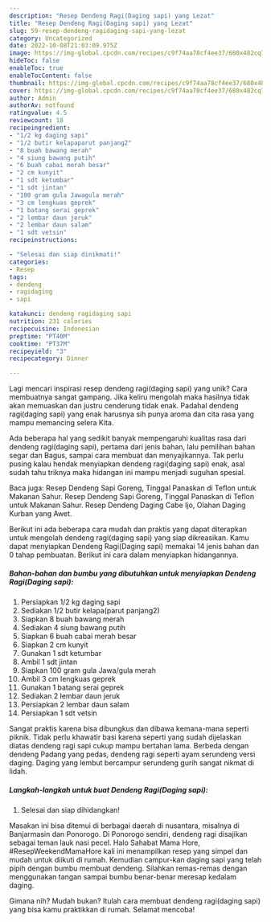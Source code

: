 ```yaml
---
description: "Resep Dendeng Ragi(Daging sapi) yang Lezat"
title: "Resep Dendeng Ragi(Daging sapi) yang Lezat"
slug: 59-resep-dendeng-ragidaging-sapi-yang-lezat
category: Uncategorized
date: 2022-10-08T21:03:09.975Z
image: https://img-global.cpcdn.com/recipes/c9f74aa78cf4ee37/680x482cq70/dendeng-ragidaging-sapi-foto-resep-utama.jpg
hideToc: false
enableToc: true
enableTocContent: false
thumbnail: https://img-global.cpcdn.com/recipes/c9f74aa78cf4ee37/680x482cq70/dendeng-ragidaging-sapi-foto-resep-utama.jpg
cover: https://img-global.cpcdn.com/recipes/c9f74aa78cf4ee37/680x482cq70/dendeng-ragidaging-sapi-foto-resep-utama.jpg
author: Admin
authorAv: notfound
ratingvalue: 4.5
reviewcount: 18
recipeingredient:
- "1/2 kg daging sapi"
- "1/2 butir kelapaparut panjang2"
- "8 buah bawang merah"
- "4 siung bawang putih"
- "6 buah cabai merah besar"
- "2 cm kunyit"
- "1 sdt ketumbar"
- "1 sdt jintan"
- "100 gram gula Jawagula merah"
- "3 cm lengkuas geprek"
- "1 batang serai geprek"
- "2 lembar daun jeruk"
- "2 lembar daun salam"
- "1 sdt vetsin"
recipeinstructions:

- "Selesai dan siap dinikmati!"
categories:
- Resep
tags:
- dendeng
- ragidaging
- sapi

katakunci: dendeng ragidaging sapi 
nutrition: 231 calories
recipecuisine: Indonesian
preptime: "PT40M"
cooktime: "PT37M"
recipeyield: "3"
recipecategory: Dinner

---
```





Lagi mencari inspirasi resep dendeng ragi(daging sapi) yang unik? Cara membuatnya sangat gampang. Jika keliru mengolah maka hasilnya tidak akan memuaskan dan justru cenderung tidak enak. Padahal dendeng ragi(daging sapi) yang enak harusnya sih punya aroma dan cita rasa yang mampu memancing selera Kita.





Ada beberapa hal yang sedikit banyak mempengaruhi kualitas rasa dari dendeng ragi(daging sapi), pertama dari jenis bahan, lalu pemilihan bahan segar dan Bagus, sampai cara membuat dan menyajikannya. Tak perlu pusing kalau hendak menyiapkan dendeng ragi(daging sapi) enak,      asal sudah tahu triknya maka hidangan ini mampu menjadi suguhan spesial.














Baca juga: Resep Dendeng Sapi Goreng, Tinggal Panaskan di Teflon untuk Makanan Sahur. Resep Dendeng Sapi Goreng, Tinggal Panaskan di Teflon untuk Makanan Sahur. Resep Dendeng Daging Cabe Ijo, Olahan Daging Kurban yang Awet.






Berikut ini ada beberapa cara mudah dan praktis yang dapat diterapkan untuk mengolah dendeng ragi(daging sapi) yang siap dikreasikan. Kamu dapat menyiapkan Dendeng Ragi(Daging sapi) memakai 14 jenis bahan dan 0 tahap pembuatan. Berikut ini cara dalam menyiapkan hidangannya.

<!--inarticleads1-->

##### Bahan-bahan dan bumbu yang dibutuhkan untuk menyiapkan Dendeng Ragi(Daging sapi):

1. Persiapkan 1/2 kg daging sapi
1. Sediakan 1/2 butir kelapa(parut panjang2)
1. Siapkan 8 buah bawang merah
1. Sediakan 4 siung bawang putih
1. Siapkan 6 buah cabai merah besar
1. Siapkan 2 cm kunyit
1. Gunakan 1 sdt ketumbar
1. Ambil 1 sdt jintan
1. Siapkan 100 gram gula Jawa/gula merah
1. Ambil 3 cm lengkuas geprek
1. Gunakan 1 batang serai geprek
1. Sediakan 2 lembar daun jeruk
1. Persiapkan 2 lembar daun salam
1. Persiapkan 1 sdt vetsin


Sangat praktis karena bisa dibungkus dan dibawa kemana-mana seperti piknik. Tidak perlu khawatir basi karena seperti yang sudah dijelaskan diatas dendeng ragi sapi cukup mampu bertahan lama. Berbeda dengan dendeng Padang yang pedas, dendeng ragi seperti ayam serundeng versi daging. Daging yang lembut bercampur serundeng gurih sangat nikmat di lidah. 

<!--inarticleads2-->

##### Langkah-langkah untuk buat Dendeng Ragi(Daging sapi):


1. Selesai dan siap dihidangkan!

Masakan ini bisa ditemui di berbagai daerah di nusantara, misalnya di Banjarmasin dan Ponorogo. Di Ponorogo sendiri, dendeng ragi disajikan sebagai teman lauk nasi pecel. Halo Sahabat Mama Hore, #ResepWeekendMamaHore kali ini menampilkan resep yang simpel dan mudah untuk diikuti di rumah. Kemudian campur-kan daging sapi yang telah pipih dengan bumbu membuat dendeng. Silahkan remas-remas dengan menggunakan tangan sampai bumbu benar-benar meresap kedalam daging. 

Gimana nih? Mudah bukan? Itulah cara membuat dendeng ragi(daging sapi) yang bisa kamu praktikkan di rumah. Selamat mencoba!
